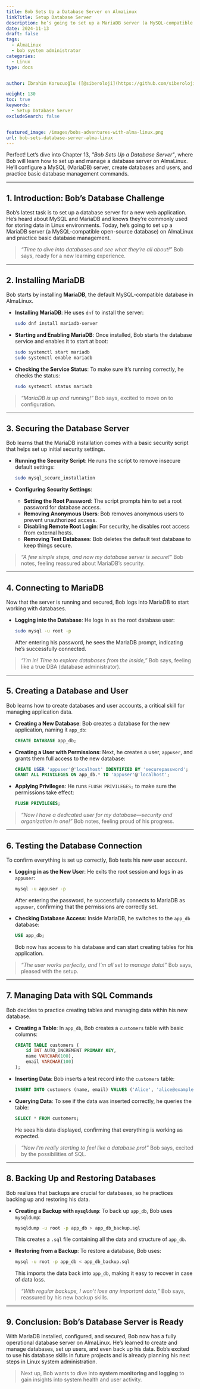 ```yaml
---
title: Bob Sets Up a Database Server on AlmaLinux
linkTitle: Setup Database Server
description: he’s going to set up a MariaDB server (a MySQL-compatible open-source database) on AlmaLinux and practice basic database management.
date: 2024-11-13
draft: false
tags:
  - AlmaLinux
  - bob system administrator
categories:
  - Linux
type: docs


author: İbrahim Korucuoğlu ([@siberoloji](https://github.com/siberoloji))

weight: 130
toc: true
keywords:
  - Setup Database Server
excludeSearch: false


featured_image: /images/bobs-adventures-with-alma-linux.png
url: bob-sets-database-server-alma-linux
---
```

Perfect! Let’s dive into Chapter 13, *"Bob Sets Up a Database Server"*, where Bob will learn how to set up and manage a database server on AlmaLinux. He’ll configure a MySQL (MariaDB) server, create databases and users, and practice basic database management commands.

---

## **1. Introduction: Bob’s Database Challenge**

Bob’s latest task is to set up a database server for a new web application. He’s heard about MySQL and MariaDB and knows they’re commonly used for storing data in Linux environments. Today, he’s going to set up a MariaDB server (a MySQL-compatible open-source database) on AlmaLinux and practice basic database management.

> *“Time to dive into databases and see what they’re all about!”* Bob says, ready for a new learning experience.

---

## **2. Installing MariaDB**

Bob starts by installing **MariaDB**, the default MySQL-compatible database in AlmaLinux.

- **Installing MariaDB**: He uses `dnf` to install the server:

  ```bash
  sudo dnf install mariadb-server
  ```

- **Starting and Enabling MariaDB**: Once installed, Bob starts the database service and enables it to start at boot:

  ```bash
  sudo systemctl start mariadb
  sudo systemctl enable mariadb
  ```

- **Checking the Service Status**: To make sure it’s running correctly, he checks the status:

  ```bash
  sudo systemctl status mariadb
  ```

> *“MariaDB is up and running!”* Bob says, excited to move on to configuration.

---

## **3. Securing the Database Server**

Bob learns that the MariaDB installation comes with a basic security script that helps set up initial security settings.

- **Running the Security Script**: He runs the script to remove insecure default settings:

  ```bash
  sudo mysql_secure_installation
  ```

- **Configuring Security Settings**:
  - **Setting the Root Password**: The script prompts him to set a root password for database access.
  - **Removing Anonymous Users**: Bob removes anonymous users to prevent unauthorized access.
  - **Disabling Remote Root Login**: For security, he disables root access from external hosts.
  - **Removing Test Databases**: Bob deletes the default test database to keep things secure.

> *“A few simple steps, and now my database server is secure!”* Bob notes, feeling reassured about MariaDB’s security.

---

## **4. Connecting to MariaDB**

Now that the server is running and secured, Bob logs into MariaDB to start working with databases.

- **Logging into the Database**: He logs in as the root database user:

  ```bash
  sudo mysql -u root -p
  ```

  After entering his password, he sees the MariaDB prompt, indicating he’s successfully connected.

> *“I’m in! Time to explore databases from the inside,”* Bob says, feeling like a true DBA (database administrator).

---

## **5. Creating a Database and User**

Bob learns how to create databases and user accounts, a critical skill for managing application data.

- **Creating a New Database**: Bob creates a database for the new application, naming it `app_db`:

  ```sql
  CREATE DATABASE app_db;
  ```

- **Creating a User with Permissions**: Next, he creates a user, `appuser`, and grants them full access to the new database:

  ```sql
  CREATE USER 'appuser'@'localhost' IDENTIFIED BY 'securepassword';
  GRANT ALL PRIVILEGES ON app_db.* TO 'appuser'@'localhost';
  ```

- **Applying Privileges**: He runs `FLUSH PRIVILEGES;` to make sure the permissions take effect:

  ```sql
  FLUSH PRIVILEGES;
  ```

> *“Now I have a dedicated user for my database—security and organization in one!”* Bob notes, feeling proud of his progress.

---

## **6. Testing the Database Connection**

To confirm everything is set up correctly, Bob tests his new user account.

- **Logging in as the New User**: He exits the root session and logs in as `appuser`:

  ```bash
  mysql -u appuser -p
  ```

  After entering the password, he successfully connects to MariaDB as `appuser`, confirming that the permissions are correctly set.

- **Checking Database Access**: Inside MariaDB, he switches to the `app_db` database:

  ```sql
  USE app_db;
  ```

  Bob now has access to his database and can start creating tables for his application.

> *“The user works perfectly, and I’m all set to manage data!”* Bob says, pleased with the setup.

---

## **7. Managing Data with SQL Commands**

Bob decides to practice creating tables and managing data within his new database.

- **Creating a Table**: In `app_db`, Bob creates a `customers` table with basic columns:

  ```sql
  CREATE TABLE customers (
      id INT AUTO_INCREMENT PRIMARY KEY,
      name VARCHAR(100),
      email VARCHAR(100)
  );
  ```

- **Inserting Data**: Bob inserts a test record into the `customers` table:

  ```sql
  INSERT INTO customers (name, email) VALUES ('Alice', 'alice@example.com');
  ```

- **Querying Data**: To see if the data was inserted correctly, he queries the table:

  ```sql
  SELECT * FROM customers;
  ```

  He sees his data displayed, confirming that everything is working as expected.

> *“Now I’m really starting to feel like a database pro!”* Bob says, excited by the possibilities of SQL.

---

## **8. Backing Up and Restoring Databases**

Bob realizes that backups are crucial for databases, so he practices backing up and restoring his data.

- **Creating a Backup with `mysqldump`**: To back up `app_db`, Bob uses `mysqldump`:

  ```bash
  mysqldump -u root -p app_db > app_db_backup.sql
  ```

  This creates a `.sql` file containing all the data and structure of `app_db`.

- **Restoring from a Backup**: To restore a database, Bob uses:

  ```bash
  mysql -u root -p app_db < app_db_backup.sql
  ```

  This imports the data back into `app_db`, making it easy to recover in case of data loss.

> *“With regular backups, I won’t lose any important data,”* Bob says, reassured by his new backup skills.

---

## **9. Conclusion: Bob’s Database Server is Ready**

With MariaDB installed, configured, and secured, Bob now has a fully operational database server on AlmaLinux. He’s learned to create and manage databases, set up users, and even back up his data. Bob’s excited to use his database skills in future projects and is already planning his next steps in Linux system administration.

> Next up, Bob wants to dive into **system monitoring and logging** to gain insights into system health and user activity.

